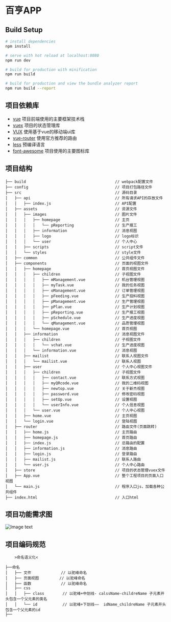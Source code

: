 百亨APP
=======


## Build Setup

``` bash
# install dependencies
npm install

# serve with hot reload at localhost:8080
npm run dev

# build for production with minification
npm run build

# build for production and view the bundle analyzer report
npm run build --report
```
项目依赖库
---------

* [vue](https://cn.vuejs.org)                           项目前端使用的主要框架技术栈
* [vuex](https://vuex.vuejs.org)                        项目的状态管理库
* [VUX](https://vux.li)                                 使用基于vue的移动端ui库
* [vue-router](https://router.vuejs.org)                使用官方推荐的路由
* [less](http://lesscss.org)                            预编译语言
* [font-awesome](http://fontawesome.dashgame.com)       项目使用的主要图标库


项目结构
--------

```
├── build                                       // webpack配置文件
├── config                                      // 项目打包路径文件
├── src                                         // 源码目录
│   ├── api                                     // 所有请求API的存放文件
│   │   ├── index.js                            // API配置
│   ├── assets                                  // 资源文件
│   │   ├── images                              // 图片文件
│   │   │   ├── homepage                        // 主页
│   │   │   │   └── pReporting                  // 生产报工
│   │   │   ├── information                     // 消息视图
│   │   │   ├── logo                            // logo标识
│   │   │   └── user                            // 个人中心
│   │   ├── scripts                             // script文件
│   │   └── styles                              // style文件
│   ├── common                                  // 公共组件文件
│   ├── components                              // 页面的视图文件
│   │   ├── homepage                            // 首页视图文件
│   │   │   ├── children                        // 子视图文件
│   │   │   │   ├── mManagement.vue             // 机台管理视图
│   │   │   │   ├── myTask.vue                  // 我的任务视图
│   │   │   │   ├── oManagement.vue             // 订单管理视图
│   │   │   │   ├── pFeeding.vue                // 生产投料视图
│   │   │   │   ├── pManagement.vue             // 生产管理视图
│   │   │   │   ├── pPlan.vue                   // 生产计划视图
│   │   │   │   ├── pReporting.vue              // 生产报工视图
│   │   │   │   ├── pSchedule.vue               // 生产进度视图
│   │   │   │   └── qManagement.vue             // 品质管理视图
│   │   │   └── homepage.vue                    // 首页视图
│   │   ├── information                         // 消息视图文件
│   │   │   ├── children                        // 子视图文件
│   │   │   │   └── vchat.vue                   // 生产进度视图
│   │   │   └── information.vue                 // 消息视图
│   │   ├── mailist                             // 联系人视图文件
│   │   │   └── mailist.vue                     // 联系人视图
│   │   ├── user                                // 个人中心视图文件
│   │   │   ├── children                        // 子视图文件
│   │   │   │   ├── contact.vue                 // 联系方式视图
│   │   │   │   ├── myQRcode.vue                // 我的二维码视图
│   │   │   │   ├── newtop.vue                  // 关于新杰视图
│   │   │   │   ├── password.vue                // 修改密码视图
│   │   │   │   ├── setUp.vue                   // 设置视图
│   │   │   │   └── userInfo.vue                // 个人信息视图
│   │   │   └── user.vue                        // 个人中心视图
│   │   ├── home.vue                            // 主页视图
│   │   └── login.vue                           // 登陆视图
│   ├── router                                  // 路由文件(页面跳转)
│   │   ├── home.js                             // 主页路由
│   │   ├── homepage.js                         // 首页路由
│   │   ├── index.js                            // 总路由的配置
│   │   ├── information.js                      // 消息路由
│   │   ├── login.js                            // 登录路由
│   │   ├── mailist.js                          // 联系人路由
│   │   └── user.js                             // 个人中心路由
│   ├── store                                   // 项目的状态管理vuex文件
│   ├── App.vue                                 // 整个工程项目的页面入口视图
│   └── main.js                                 // 程序入口js，加载各种公共组件
├── index.html                                  // 入口html

```
项目功能需求图
-------------
![Image text](https://github.com/ATwins-8/newtop/blob/master/baihengAPP/src/assets/images/designChart/%E7%99%BE%E4%BA%A8APP%E9%A1%B9%E7%9B%AE%E7%BB%93%E6%9E%84%E9%9C%80%E6%B1%82%E5%9B%BE.png)
      

项目编码规范
-----------
```
    >命名语义化<
    
├──命名
│   ├── 文件             // 以驼峰命名
│   ├── 页面视图         // 以驼峰命名
│   ├── 函数             // 以驼峰命名
│   ├── css
│   │   ├── class        // 以驼峰+中划线- calssName-childreName 子元素开头包含一个父元素的类名
│   │   └── id           // 以驼峰+下划线——  idName_childreName 子元素开头包含一个父元素的id
├──

```